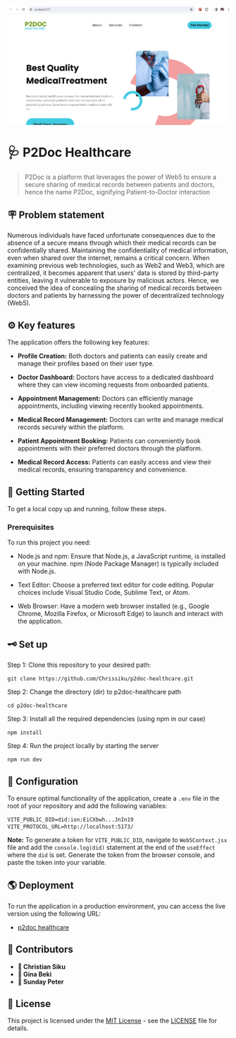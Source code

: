 ![P2DOC HEALTHCARE](./public/assets/images/p2doc.png)  

# 🩺 P2Doc Healthcare
> P2Doc is a platform that leverages the power of Web5 to ensure a secure sharing of medical records between patients and doctors, hence the name P2Doc, signifying Patient-to-Doctor interaction

## 🪧 Problem statement
Numerous individuals have faced unfortunate consequences due to the absence of a secure means through which their medical records can be confidentially shared. Maintaining the confidentiality of medical information, even when shared over the internet, remains a critical concern. When examining previous web technologies, such as Web2 and Web3, which are centralized, it becomes apparent that users' data is stored by third-party entities, leaving it vulnerable to exposure by malicious actors. Hence, we conceived the idea of concealing the sharing of medical records between doctors and patients by harnessing the power of decentralized technology (Web5).

## ⚙ Key features
The application offers the following key features:
- **Profile Creation:** 
  Both doctors and patients can easily create and manage their profiles based on their user type.

- **Doctor Dashboard:** 
  Doctors have access to a dedicated dashboard where they can view incoming requests from onboarded patients.

- **Appointment Management:** 
  Doctors can efficiently manage appointments, including viewing recently booked appointments.

- **Medical Record Management:** 
  Doctors can write and manage medical records securely within the platform.

- **Patient Appointment Booking:** 
  Patients can conveniently book appointments with their preferred doctors through the platform.

- **Medical Record Access:** 
  Patients can easily access and view their medical records, ensuring transparency and convenience.

## 🚦 Getting Started
To get a local copy up and running, follow these steps.
### Prerequisites
To run this project you need:

- Node.js and npm:
Ensure that Node.js, a JavaScript runtime, is installed on your machine.
npm (Node Package Manager) is typically included with Node.js.

- Text Editor:
Choose a preferred text editor for code editing. Popular choices include Visual Studio Code, Sublime Text, or Atom.

- Web Browser:
Have a modern web browser installed (e.g., Google Chrome, Mozilla Firefox, or Microsoft Edge) to launch and interact with the application.

## 🗝️ Set up

Step 1: Clone this repository to your desired path:
```
git clone https://github.com/Chrissiku/p2doc-healthcare.git
```

Step 2: Change the directory (dir) to p2doc-healthcare path
```
cd p2doc-healthcare
```

Step 3: Install all the required dependencies (using npm in our case)
```
npm install
```

Step 4: Run the project locally by starting the server
```
npm run dev
``` 

## 🎲 Configuration

To ensure optimal functionality of the application, create a `.env` file in the root of your repository and add the following variables:

```
VITE_PUBLIC_DID=did:ion:EiCXbwh...JnIn19
VITE_PROTOCOL_URL=http://localhost:5173/
```

**Note:** 
To generate a token for `VITE_PUBLIC_DID`, navigate to `Web5Context.jsx` file and add the `console.log(did)` statement at the end of the `useEffect` where the `did` is set.
Generate the token from the browser console, and paste the token into your variable.

## 🌎 Deployment

To run the application in a production environment, you can access the live version using the following URL:
- [p2doc healthcare](https://p2doc-healthcare-rho.vercel.app/)


## 👥 Contributors

- **👤 Christian Siku**
- **👤 Gina Beki**
- **👤 Sunday Peter**


## 🪪 License
This project is licensed under the [MIT License](LICENSE) - see the [LICENSE](LICENSE) file for details.
